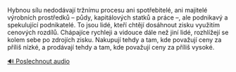 
Hybnou sílu nedodávají tržnímu procesu ani spotřebitelé, ani majitelé výrobních prostředků – půdy, kapitálových statků a práce –, ale podnikavý a spekulující podnikatelé. To jsou lidé, kteří chtějí dosáhnout zisku využitím cenových rozdílů. Chápajíce rychleji a vidouce dále než jiní lidé, rozhlížejí se kolem sebe po zdrojích zisku. Nakupují tehdy a tam, kde považují ceny za příliš nízké, a prodávají tehdy a tam, kde považují ceny za příliš vysoké.

[🔊 Poslechnout audio](/data/7-paragraphs/audio/chapter_62/para_001-Hybnou-slu-nedodvaj-trnmu-procesu-ani-spoteb.mp3)

